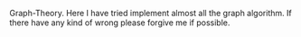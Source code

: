 Graph-Theory.
Here I have tried implement almost all the graph algorithm. If there have any kind of wrong please forgive me if possible.

